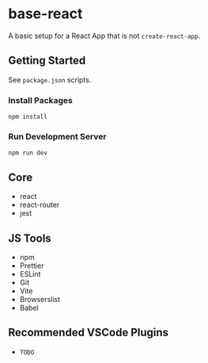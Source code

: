 # base-react

A basic setup for a React App that is not `create-react-app`.

## Getting Started

See `package.json` scripts.

### Install Packages

```shell
npm install
```

### Run Development Server

```shell
npm run dev
```

## Core

- react
- react-router
- jest

## JS Tools

- npm
- Prettier
- ESLint
- Git
- Vite
- Browserslist
- Babel

## Recommended VSCode Plugins

- `TODO`
